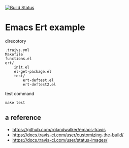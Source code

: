 [![Build Status](https://travis-ci.org/mukaer/emacs-ert-test-example.svg?branch=master)](https://travis-ci.org/mukaer/emacs-ert-test-example)
# Emacs Ert example


direcotory
```
.traivs.yml
Makefile
functions.el
ert/
    init.el
    el-get-package.el
    test/
        ert-deftest.el
        ert-deftest2.el
```



test command
``` shell
make test
```



## a reference
- https://github.com/rolandwalker/emacs-travis
- https://docs.travis-ci.com/user/customizing-the-build/
- https://docs.travis-ci.com/user/status-images/
